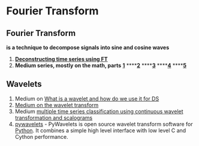 # Fourier Transform

## **Fourier Transform**

**is a technique to decompose signals into sine and cosine waves**

1. [**Deconstructing time series using FT**](https://medium.com/@khairulomar/deconstructing-time-series-using-fourier-transform-e52dd535a44e)
2. **Medium series, mostly on the math, parts** [**1**](https://medium.com/sho-jp/fourier-transform-101-part-1-b69ea3cb4837) ****[**2**](https://medium.com/sho-jp/fourier-transform-101-part-2-complex-fourier-series-934a885b3921) ****[**3**](https://medium.com/sho-jp/fourier-transform-101-part-3-fourier-transform-6def0bd2ca9b) ****[**4**](https://medium.com/sho-jp/fourier-transform-101-part-4-discrete-fourier-transform-8fc3fbb763f3) ****[**5**](https://medium.com/sho-jp/fourier-transform-101-part-5-fast-fourier-transform-fft-38c22e05ead3)

## Wavelets

1. Medium on [What is a wavelet and how do we use it for DS](https://towardsdatascience.com/what-is-wavelet-and-how-we-use-it-for-data-science-d19427699cef)
2. [Medium on the wavelet transform ](https://towardsdatascience.com/the-wavelet-transform-e9cfa85d7b34)
3. Medium [multiple time series classification using continuous wavelet transformation and scalograms](https://towardsdatascience.com/multiple-time-series-classification-by-using-continuous-wavelet-transformation-d29df97c0442)
4. [pywavelets](https://pywavelets.readthedocs.io/en/latest/) - PyWavelets is open source wavelet transform software for [Python](http://python.org/). It combines a simple high level interface with low level C and Cython performance.



  






